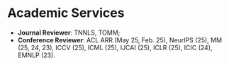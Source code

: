 # Academic Services

- **Journal Reviewer**: TNNLS, TOMM;
- **Conference Reviewer**: ACL ARR (May 25, Feb. 25), NeurIPS (25), MM (25, 24, 23), ICCV (25), ICML (25), IJCAI (25), ICLR (25), ICIC (24), EMNLP (23).
